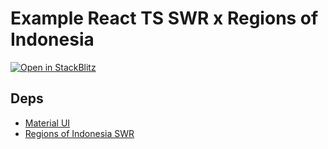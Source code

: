 # Example React TS SWR x Regions of Indonesia

[![Open in StackBlitz](https://developer.stackblitz.com/img/open_in_stackblitz.svg)](https://stackblitz.com/github/regions-of-indonesia/example-react-ts-SWR?title=React%20TS%20SWR%20-%20Regions%20of%20Indonesia&terminal=dev)

## Deps

- [Material UI](https://mui.com)
- [Regions of Indonesia SWR](https://github.com/regions-of-indonesia/swr)
